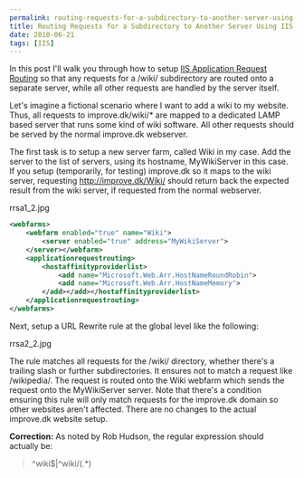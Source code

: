 ```yaml
---
permalink: routing-requests-for-a-subdirectory-to-another-server-using-iis-application-request-routing
title: Routing Requests for a Subdirectory to Another Server Using IIS Application Request Routing
date: 2010-06-21
tags: [IIS]
---
```

In this post I'll walk you through how to setup [IIS Application Request Routing](http://www.iis.net/download/applicationrequestrouting) so that any requests for a /wiki/ subdirectory are routed onto a separate server, while all other requests are handled by the server itself.

<!-- more -->

Let's imagine a fictional scenario where I want to add a wiki to my website. Thus, all requests to improve.dk/wiki/* are mapped to a dedicated LAMP based server that runs some kind of wiki software. All other requests should be served by the normal improve.dk webserver.

The first task is to setup a new server farm, called Wiki in my case. Add the server to the list of servers, using its hostname, MyWikiServer in this case. If you setup (temporarily, for testing) improve.dk so it maps to the wiki server, requesting http://improve.dk/Wiki/ should return back the expected result from the wiki server, if requested from the normal webserver.

rrsa1_2.jpg

```xml
<webfarms>
    <webfarm enabled="true" name="Wiki">
        <server enabled="true" address="MyWikiServer">
    </server></webfarm>
    <applicationrequestrouting>
        <hostaffinityproviderlist>
            <add name="Microsoft.Web.Arr.HostNameRoundRobin">
            <add name="Microsoft.Web.Arr.HostNameMemory">
        </add></add></hostaffinityproviderlist>
    </applicationrequestrouting>
</webfarms>
```

Next, setup a URL Rewrite rule at the global level like the following:

rrsa2_2.jpg

The rule matches all requests for the /wiki/ directory, whether there's a trailing slash or further subdirectories. It ensures not to match a request like /wikipedia/. The request is routed onto the Wiki webfarm which sends the request onto the MyWikiServer server. Note that there's a condition ensuring this rule will only match requests for the improve.dk domain so other websites aren't affected. There are no changes to the actual improve.dk website setup.

**Correction:** As noted by Rob Hudson, the regular expression should actually be:

> ^wiki$|^wiki/(.\*)

